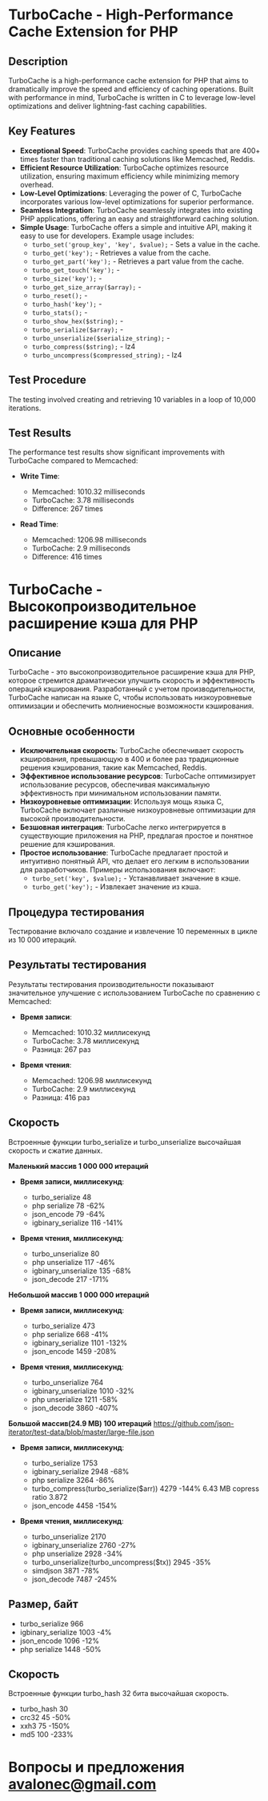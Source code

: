 # TurboCache - High-Performance Cache Extension for PHP

## Description

TurboCache is a high-performance cache extension for PHP that aims to dramatically improve the speed and efficiency of caching operations. Built with performance in mind, TurboCache is written in C to leverage low-level optimizations and deliver lightning-fast caching capabilities.

## Key Features

- **Exceptional Speed**: TurboCache provides caching speeds that are 400+ times faster than traditional caching solutions like Memcached, Reddis.
- **Efficient Resource Utilization**: TurboCache optimizes resource utilization, ensuring maximum efficiency while minimizing memory overhead.
- **Low-Level Optimizations**: Leveraging the power of C, TurboCache incorporates various low-level optimizations for superior performance.
- **Seamless Integration**: TurboCache seamlessly integrates into existing PHP applications, offering an easy and straightforward caching solution.
- **Simple Usage**: TurboCache offers a simple and intuitive API, making it easy to use for developers. Example usage includes:
   - `turbo_set('group_key', 'key', $value);` - Sets a value in the cache.
   - `turbo_get('key');` - Retrieves a value from the cache.
   - `turbo_get_part('key');` - Retrieves a part value from the cache.
   - `turbo_get_touch('key');` - 
   - `turbo_size('key');` - 
   - `turbo_get_size_array($array);` - 
   - `turbo_reset();` - 
   - `turbo_hash('key');` - 
   - `turbo_stats();` - 
   - `turbo_show_hex($string);` - 
   - `turbo_serialize($array);` - 
   - `turbo_unserialize($serialize_string);` - 
   - `turbo_compress($string);` - lz4
   - `turbo_uncompress($compressed_string);` - lz4
     
## Test Procedure
The testing involved creating and retrieving 10 variables in a loop of 10,000 iterations.

## Test Results

The performance test results show significant improvements with TurboCache compared to Memcached:

- **Write Time**:
  - Memcached: 1010.32 milliseconds
  - TurboCache: 3.78 milliseconds
  - Difference: 267 times

- **Read Time**:
  - Memcached: 1206.98 milliseconds
  - TurboCache: 2.9 milliseconds
  - Difference: 416 times

# TurboCache - Высокопроизводительное расширение кэша для PHP

## Описание

TurboCache - это высокопроизводительное расширение кэша для PHP, которое стремится драматически улучшить скорость и эффективность операций кэширования. Разработанный с учетом производительности, TurboCache написан на языке C, чтобы использовать низкоуровневые оптимизации и обеспечить молниеносные возможности кэширования.

## Основные особенности

- **Исключительная скорость**: TurboCache обеспечивает скорость кэширования, превышающую в 400 и более раз традиционные решения кэширования, такие как Memcached, Reddis.
- **Эффективное использование ресурсов**: TurboCache оптимизирует использование ресурсов, обеспечивая максимальную эффективность при минимальном использовании памяти.
- **Низкоуровневые оптимизации**: Используя мощь языка C, TurboCache включает различные низкоуровневые оптимизации для высокой производительности.
- **Безшовная интеграция**: TurboCache легко интегрируется в существующие приложения на PHP, предлагая простое и понятное решение для кэширования.
- **Простое использование**: TurboCache предлагает простой и интуитивно понятный API, что делает его легким в использовании для разработчиков. Примеры использования включают:
   - `turbo_set('key', $value);` - Устанавливает значение в кэше.
   - `turbo_get('key');` - Извлекает значение из кэша.

## Процедура тестирования
Тестирование включало создание и извлечение 10 переменных в цикле из 10 000 итераций.

## Результаты тестирования

Результаты тестирования производительности показывают значительное улучшение с использованием TurboCache по сравнению с Memcached:

- **Время записи**:
  - Memcached: 1010.32 миллисекунд
  - TurboCache: 3.78 миллисекунд
  - Разница: 267 раз
    
- **Время чтения**:
  - Memcached: 1206.98 миллисекунд
  - TurboCache: 2.9 миллисекунд
  - Разница: 416 раз
 
## Скорость
Встроенные функции turbo_serialize и turbo_unserialize высочайшая скорость и сжатие данных.

**Маленький массив 1 000 000 итераций**
- **Время записи, миллисекунд**:
  - turbo_serialize 48
  - php serialize 78 -62%
  - json_encode 79 -64%
  - igbinary_serialize 116 -141%
   
- **Время чтения, миллисекунд**:
  - turbo_unserialize 80
  - php unserialize 117 -46%
  - igbinary_unserialize 135 -68%
  - json_decode 217 -171%

**Небольшой массив 1 000 000 итераций**
- **Время записи, миллисекунд**:
  - turbo_serialize 473
  - php serialize 668 -41%
  - igbinary_serialize 1101 -132%
  - json_encode 1459 -208%
   
- **Время чтения, миллисекунд**:
  - turbo_unserialize 764
  - igbinary_unserialize 1010 -32%
  - php unserialize 1211 -58%
  - json_decode 3860 -407%

**Большой массив(24.9 MB) 100 итераций**
https://github.com/json-iterator/test-data/blob/master/large-file.json

- **Время записи, миллисекунд**:
  - turbo_serialize 1753
  - igbinary_serialize 2948 -68%
  - php serialize 3264 -86%
  - turbo_compress(turbo_serialize($arr)) 4279 -144% 6.43 MB copress ratio 3.872
  - json_encode 4458 -154%
    
- **Время чтения, миллисекунд**:
  - turbo_unserialize 2170
  - igbinary_unserialize 2760 -27%
  - php unserialize 2928 -34%
  - turbo_unserialize(turbo_uncompress($tx)) 2945 -35%
  - simdjson 3871 -78%
  - json_decode 7487 -245%

## Размер, байт
  - turbo_serialize 966
  - igbinary_serialize 1003 -4%
  - json_encode 1096 -12%
  - php serialize 1448 -50%

## Скорость
Встроенные функции turbo_hash 32 бита высочайшая скорость.
  - turbo_hash 30
  - crc32 45 -50%
  - xxh3 75 -150%
  - md5 100 -233%

# Вопросы и предложения avalonec@gmail.com
